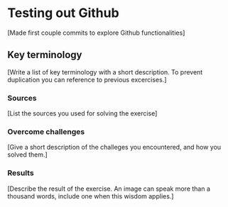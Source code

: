 # Testing out Github
[Made first couple commits to explore Github functionalities]

## Key terminology
[Write a list of key terminology with a short description. To prevent duplication you can reference to previous excercises.]

### Sources
[List the sources you used for solving the exercise]

### Overcome challenges
[Give a short description of the challeges you encountered, and how you solved them.]

### Results
[Describe the result of the exercise. An image can speak more than a thousand words, include one when this wisdom applies.]

